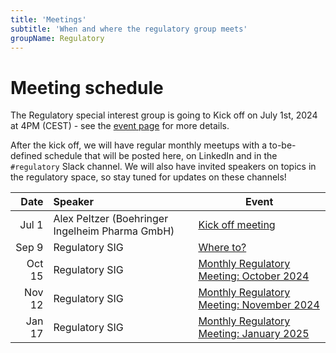 ```yaml
---
title: 'Meetings'
subtitle: 'When and where the regulatory group meets'
groupName: Regulatory
---
```


# Meeting schedule

The Regulatory special interest group is going to Kick off on July 1st, 2024 at 4PM (CEST) - see the [event page](/events/2024/SIG_regulatory_kickoff) for more details.

After the kick off, we will have regular monthly meetups with a to-be-defined schedule that will be posted here, on LinkedIn and in the `#regulatory` Slack channel. We will also have invited speakers on topics in the regulatory space, so stay tuned for updates on these channels!

|   Date | Speaker                                         | Event                                                                                |
| -----: | :---------------------------------------------- | ------------------------------------------------------------------------------------ |
|  Jul 1 | Alex Peltzer (Boehringer Ingelheim Pharma GmbH) | [Kick off meeting](/events/2024/SIG_regulatory_kickoff)                              |
|  Sep 9 | Regulatory SIG                                  | [Where to?](/events/2024/SIG_regulatory_September.md)                                |
| Oct 15 | Regulatory SIG                                  | [Monthly Regulatory Meeting: October 2024](/events/2024/SIG_regulatory_October.md)   |
| Nov 12 | Regulatory SIG                                  | [Monthly Regulatory Meeting: November 2024](/events/2024/SIG_regulatory_November.md) |
| Jan 17 | Regulatory SIG                                  | [Monthly Regulatory Meeting: January 2025](/events/2025/SIG_regulatory_January.md)   |
